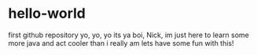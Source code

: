 # hello-world
first github repository
yo, yo, yo its ya boi, Nick, im just here to learn some more java and act cooler than i really am
lets have some fun with this!
